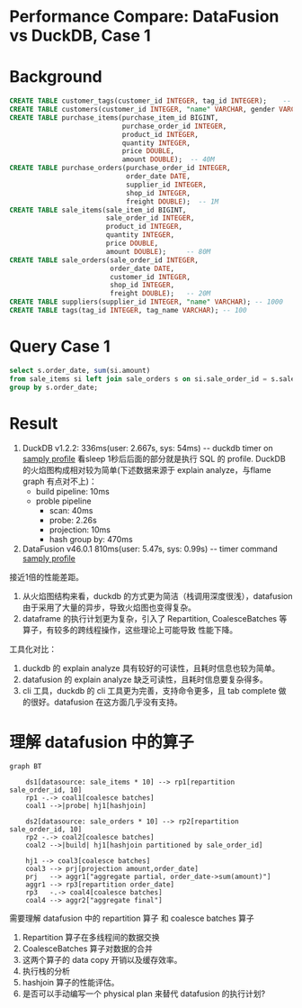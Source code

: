 # Performance Compare: DataFusion vs DuckDB, Case 1

# Background
```sql
CREATE TABLE customer_tags(customer_id INTEGER, tag_id INTEGER);    -- 8M, average 1 customer 8 tags
CREATE TABLE customers(customer_id INTEGER, "name" VARCHAR, gender VARCHAR); -- 1M
CREATE TABLE purchase_items(purchase_item_id BIGINT, 
                            purchase_order_id INTEGER, 
                            product_id INTEGER, 
                            quantity INTEGER, 
                            price DOUBLE, 
                            amount DOUBLE);  -- 40M
CREATE TABLE purchase_orders(purchase_order_id INTEGER, 
                             order_date DATE, 
                             supplier_id INTEGER, 
                             shop_id INTEGER, 
                             freight DOUBLE);  -- 1M
CREATE TABLE sale_items(sale_item_id BIGINT, 
                        sale_order_id INTEGER, 
                        product_id INTEGER, 
                        quantity INTEGER, 
                        price DOUBLE, 
                        amount DOUBLE);     -- 80M
CREATE TABLE sale_orders(sale_order_id INTEGER, 
                         order_date DATE, 
                         customer_id INTEGER, 
                         shop_id INTEGER, 
                         freight DOUBLE);   -- 20M
CREATE TABLE suppliers(supplier_id INTEGER, "name" VARCHAR); -- 1000
CREATE TABLE tags(tag_id INTEGER, tag_name VARCHAR); -- 100

```

# Query Case 1
```sql
select s.order_date, sum(si.amount) 
from sale_items si left join sale_orders s on si.sale_order_id = s.sale_order_id  -- 80M * 20M
group by s.order_date;
```

# Result
1. DuckDB v1.2.2: 336ms(user: 2.667s, sys: 54ms) -- duckdb timer on 
   [samply profile](https://share.firefox.dev/3RLAzCv) 看sleep 1秒后后面的部分就是执行 SQL 的 profile.
   DuckDB 的火焰图构成相对较为简单(下述数据来源于 explain analyze，与flame graph 有点对不上)：
   - build pipeline: 10ms
   - proble pipeline
     -  scan: 40ms
     -  probe: 2.26s
     -  projection: 10ms
     -  hash group by: 470ms
2. DataFusion v46.0.1 810ms(user: 5.47s, sys: 0.99s) -- timer command
   [samply profile](https://share.firefox.dev/4iit5lv)
   

接近1倍的性能差距。
1. 从火焰图结构来看，duckdb 的方式更为简洁（栈调用深度很浅），datafusion 由于采用了大量的异步，导致火焰图也变得复杂。
2. dataframe 的执行计划更为复杂，引入了 Repartition, CoalesceBatches 等算子，有较多的跨线程操作，这些理论上可能导致
   性能下降。

工具化对比：
1. duckdb 的 explain analyze 具有较好的可读性，且耗时信息也较为简单。
2. datafusion 的 explain analyze 缺乏可读性，且耗时信息要复杂得多。
3. cli 工具，duckdb 的 cli 工具更为完善，支持命令更多，且 tab complete 做的很好。datafusion 在这方面几乎没有支持。

# 理解 datafusion 中的算子

```mermaid
graph BT

    ds1[datasource: sale_items * 10] --> rp1[repartition sale_order_id, 10] 
    rp1 -.-> coal1[coalesce batches] 
    coal1 -->|probe| hj1[hashjoin]

    ds2[datasource: sale_orders * 10] --> rp2[repartition sale_order_id, 10] 
    rp2 -.-> coal2[coalesce batches] 
    coal2 -->|build| hj1[hashjoin partitioned by sale_order_id]

    hj1 --> coal3[coalesce batches] 
    coal3 --> prj[projection amount,order_date]
    prj   --> aggr1["aggregate partial, order_date->sum(amount)"]
    aggr1 --> rp3[repartition order_date]
    rp3   -.-> coal4[coalesce batches]
    coal4 --> aggr2["aggregate final"]

```

需要理解 datafusion 中的 repartition 算子 和 coalesce batches 算子
1. Repartition 算子在多线程间的数据交换
2. CoalesceBatches 算子对数据的合并
3. 这两个算子的 data copy 开销以及缓存效率。
4. 执行栈的分析
5. hashjoin 算子的性能评估。
6. 是否可以手动编写一个 physical plan 来替代 datafusion 的执行计划?